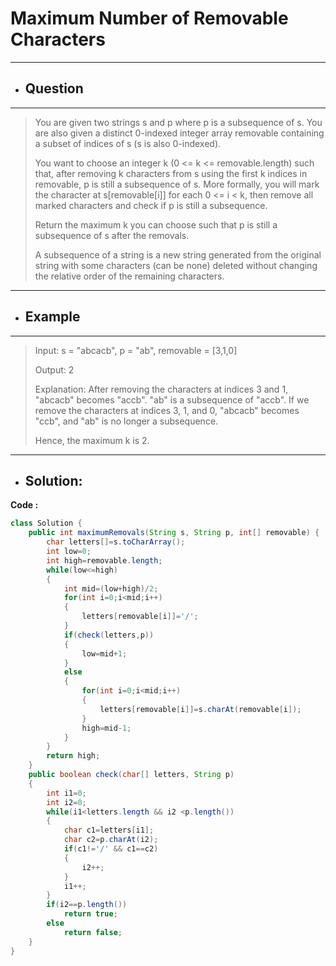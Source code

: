 # Maximum Number of Removable Characters
---
- ## Question
---
>You are given two strings s and p where p is a subsequence of s. You are also given a distinct 0-indexed integer array removable containing a subset of indices of s (s is also 0-indexed).
>
>You want to choose an integer k (0 <= k <= removable.length) such that, after removing k characters from s using the first k indices in removable, p is still a subsequence of s. More formally, you will mark the character at s[removable[i]] for each 0 <= i < k, then remove all marked characters and check if p is still a subsequence.
>
>Return the maximum k you can choose such that p is still a subsequence of s after the removals.
>
>A subsequence of a string is a new string generated from the original string with some characters (can be none) deleted without changing the relative order of the remaining characters.
---
- ## Example
---
>Input: s = "abcacb", p = "ab", removable = [3,1,0]
>
>Output: 2
>
>Explanation: After removing the characters at indices 3 and 1, "abcacb" becomes "accb".
"ab" is a subsequence of "accb".
If we remove the characters at indices 3, 1, and 0, "abcacb" becomes "ccb", and "ab" is no longer a subsequence.
>
>Hence, the maximum k is 2.
---
- ## Solution:
**Code :**
```java
class Solution {
    public int maximumRemovals(String s, String p, int[] removable) {
        char letters[]=s.toCharArray();
        int low=0;
        int high=removable.length;
        while(low<=high)
        {
            int mid=(low+high)/2;
            for(int i=0;i<mid;i++)
            {
                letters[removable[i]]='/';
            }
            if(check(letters,p))
            {
                low=mid+1;
            }
            else
            {
                for(int i=0;i<mid;i++)
                {
                    letters[removable[i]]=s.charAt(removable[i]);
                }
                high=mid-1;
            }
        }
        return high;
    }
    public boolean check(char[] letters, String p)
    {
        int i1=0;
        int i2=0;
        while(i1<letters.length && i2 <p.length())
        {
            char c1=letters[i1];
            char c2=p.charAt(i2);
            if(c1!='/' && c1==c2)
            {
                i2++;
            }
            i1++;
        }
        if(i2==p.length())
            return true;
        else
            return false;
    }
}
